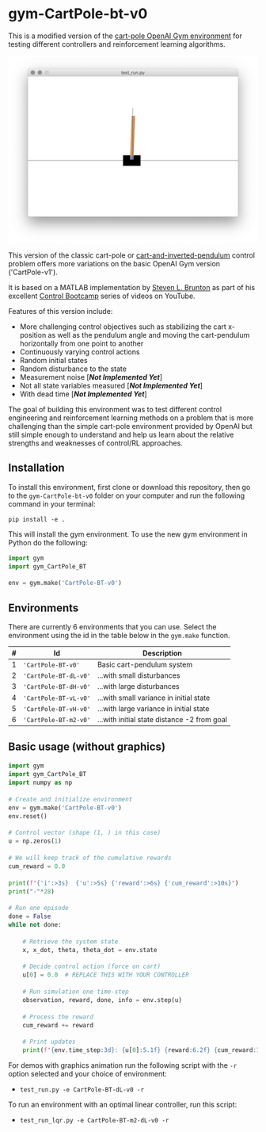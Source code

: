 # gym-CartPole-bt-v0
This is a modified version of the [cart-pole OpenAI Gym environment](https://gym.openai.com/envs/CartPole-v1/) for testing
different controllers and reinforcement learning algorithms.

<IMG SRC="images/screenshot.png" WIDTH=600 ALT="Screenshot">

This version of the classic cart-pole or [cart-and-inverted-pendulum](https://en.wikipedia.org/wiki/Inverted_pendulum#Inverted_pendulum_on_a_cart)
control problem offers more variations on the basic OpenAI
Gym version ('CartPole-v1').

It is based on a MATLAB implementation by [Steven L. Brunton](https://www.me.washington.edu/facultyfinder/steve-brunton)
as part of his excellent [Control Bootcamp](https://youtu.be/qjhAAQexzLg) series of videos on
YouTube.

Features of this version include:
- More challenging control objectives such as stabilizing the 
  cart x-position as well as the pendulum angle and moving the
  cart-pendulum horizontally from one point to another
- Continuously varying control actions
- Random initial states
- Random disturbance to the state
- Measurement noise [***Not Implemented Yet***]
- Not all state variables measured [***Not Implemented Yet***]
- With dead time [***Not Implemented Yet***]

The goal of building this environment was to test different control 
engineering and reinforcement learning methods on a problem that 
is more challenging than the simple cart-pole environment provided 
by OpenAI but still simple enough to understand and help us learn
about the relative strengths and weaknesses of control/RL 
approaches.


## Installation

To install this environment, first clone or download this repository, then
go to the `gym-CartPole-bt-v0` folder on your computer and run the 
following command in your terminal:

```
pip install -e .
```

This will install the gym environment.  To use the new gym environment in
Python do the following:

```Python
import gym
import gym_CartPole_BT

env = gym.make('CartPole-BT-v0')
```

## Environments

There are currently 6 environments that you can use.  Select the environment
using the id in the table below in the `gym.make` function.

| #  | Id                    | Description                                  |
| -- | --------------------- | -------------------------------------------- |
|  1 | `'CartPole-BT-v0'`    | Basic cart-pendulum system                   |
|  2 | `'CartPole-BT-dL-v0'` | ...with small disturbances                   |
|  3 | `'CartPole-BT-dH-v0'` | ...with large disturbances                   |
|  4 | `'CartPole-BT-vL-v0'` | ...with small variance in initial state      |
|  5 | `'CartPole-BT-vH-v0'` | ...with large variance in initial state      |
|  6 | `'CartPole-BT-m2-v0'` | ...with initial state distance -2 from goal  |


## Basic usage (without graphics)

```Python
import gym
import gym_CartPole_BT
import numpy as np

# Create and initialize environment
env = gym.make('CartPole-BT-v0')
env.reset()

# Control vector (shape (1, ) in this case)
u = np.zeros(1)

# We will keep track of the cumulative rewards
cum_reward = 0.0

print(f"{'i':>3s}  {'u':>5s} {'reward':>6s} {'cum_reward':>10s}")
print("-"*28)

# Run one episode
done = False
while not done:

    # Retrieve the system state
    x, x_dot, theta, theta_dot = env.state

    # Decide control action (force on cart)
    u[0] = 0.0  # REPLACE THIS WITH YOUR CONTROLLER

    # Run simulation one time-step
    observation, reward, done, info = env.step(u)

    # Process the reward
    cum_reward += reward

    # Print updates
    print(f"{env.time_step:3d}: {u[0]:5.1f} {reward:6.2f} {cum_reward:10.1f}")
```

For demos with graphics animation run the following script with the `-r` option selected and your choice of environment:

- `test_run.py -e CartPole-BT-dL-v0 -r`

To run an environment with an optimal linear controller, run this script:

- `test_run_lqr.py -e CartPole-BT-m2-dL-v0 -r`

